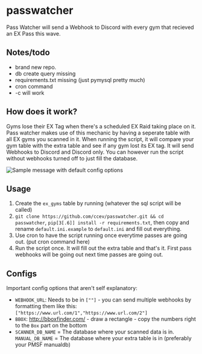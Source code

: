 # passwatcher
Pass Watcher will send a Webhook to Discord with every gym that recieved an EX Pass this wave.

## Notes/todo
- brand new repo.
- db create query missing
- requirements.txt missing (just pymysql pretty much)
- cron command
- -c will work

## How does it work?
Gyms lose their EX Tag when there's a scheduled EX Raid taking place on it. Pass watcher makes use of this mechanic by having a seperate table with all EX gyms you scanned in it. When running the script, it will compare your gym table with the extra table and see if any gym lost its EX tag.
It will send Webhooks to Discord and Discord only. You can however run the script without webhooks turned off to just fill the database.

![Sample message with default config options](https://i.imgur.com/ujixheG.png)

## Usage
1. Create the `ex_gyms` table by running (whatever the sql script will be called)
2. `git clone https://github.com/ccev/passwatcher.git && cd passwatcher`, `pip[3[.6]] install -r requirements.txt`, then copy and rename `default.ini.example` to `default.ini` and fill out everything.
3. Use cron to have the script running once everytime passes are going out. (put cron command here)
4. Run the script once. It will fill out the extra table and that's it. First pass webhooks will be going out next time passes are going out.

## Configs
Important config options that aren't self explanatory:
- `WEBHOOK_URL`: Needs to be in `[""]` - you can send multiple webhooks by formatting them like this: `["https://www.url.com/1","https://www.url.com/2"]`
- `BBOX`: http://bboxfinder.com/ - draw a rectangle - copy the numbers right to the `Box` part on the bottom
- `SCANNER_DB_NAME` = The database where your scanned data is in. `MANUAL_DB_NAME` = The database where your extra table is in (preferably your PMSF manualdb)
